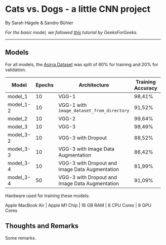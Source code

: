 # Cats vs. Dogs - a little CNN project

By Sarah Hägele & Sandro Bühler

*For the basic model, we followed [this](https://www.geeksforgeeks.org/cat-dog-classification-using-convolutional-neural-network-in-python/) tutorial by GeeksForGeeks.*

---

## Models
For all models, the [Asirra Dataset](https://www.kaggle.com/c/dogs-vs-cats/data) was split of 80% for training and 20% for validation.

| Model | Epochs | Architecture | Training Accuracy | Validation Accuracy | Time |
|---|---|---|---|---|---|
| model_1 | 10 | VGG-1 | 98,41% | 70,216% | 00:15:09 |
| model_1-2 | 10 | VGG-1 with `image_dataset_from_directory` | 91,52% | 68,22% | 00:15:54 |
| model_2 | 10 | VGG-2 | 99,64% | 76,09% | 00:15:22 |
| model_3 | 10 | VGG-3 | 98,49% | 78,978% | 00:18:22 |
| model_3-2 | 10 | VGG-3 with Dropout | 88,52% | 82,633% | 00:17:50 |
| model_3-3 | 10 | VGG-3 with Image Data Augmentation | 86,42% | 85,914% | 00:20:21 |
| model_3-4 | 10 | VGG-3 with Dropout and Image Data Augmentation | 81,99% | 84,597% | 00:21:17 |
| model_3-4 | 50 | VGG-3 with Dropout and Image Data Augmentation | 91,09% | 91,513% | 01:46:30 |

Hardware used for training these models:

Apple MacBook Air | Apple M1 Chip | 16 GB RAM | 8 CPU Cores | 8 GPU Cores

## Thoughts and Remarks

Some remarks.